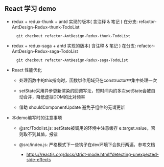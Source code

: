 ## React 学习 demo

- redux + redux-thunk + antd 实现的版本( 含注释 & 笔记 ) 在分支: refactor-AntDesign-Redux-thunk-TodoList

  ```git
    git checkout refactor-AntDesign-Redux-thunk-TodoList
  ```

- redux + redux-saga + antd 实现的版本( 含注释 & 笔记 ) 在分支: refactor-AntDesign-Redux-saga-TodoList

  ```git
    git checkout refactor-AntDesign-Redux-saga-TodoList
  ```

- React 性能优化

  - 处理函数中的this指向时，函数绑作用域只在constructor中集中处理一次

  - setState采用异步更新渲染的回调写法，短时间内的多次setState会被自动合并，降低虚拟DOM的比对频率

  - 借助 shouldComponentUpdate 避免子组件的无谓更新

- 本demo编写时的注意事项

  - @src/Todolist.js: setState被调用的环境中注意缓存 e.target.value，否则取不到其值，报错

  - @src/index.js: 严格模式下一些钩子在dev环境下会执行两遍，参考文档

    - https://reactjs.org/docs/strict-mode.html#detecting-unexpected-side-effects
